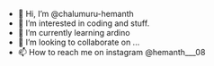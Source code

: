 - 👋 Hi, I’m @chalumuru-hemanth
- 👀 I’m interested in coding and stuff.
- 🌱 I’m currently learning ardino
- 💞️ I’m looking to collaborate on ...
- 📫 How to reach me on instagram @hemanth___08

<!---
chalumuru-hemanth/chalumuru-hemanth is a ✨ special ✨ repository because its `README.md` (this file) appears on your GitHub profile.
You can click the Preview link to take a look at your changes.
--->
